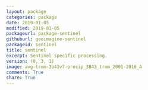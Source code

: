 ```yaml
---
layout: package
categories: package
date: 2019-01-05
modified: 2019-01-05
packageurl: package-sentinel
githuburl: geoimagine-sentinel
packageid: sentinel
title: sentinel
excerpt: Sentinel specific processing.
version: (0, 3, 1)
image: avg-trmm-3b43v7-precip_3B43_trmm_2001-2016_A
comments: True
share: True
---
```

